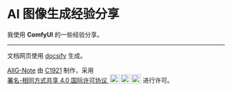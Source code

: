 # AI 图像生成经验分享

我使用 **ComfyUI** 的一些经验分享。

---

文档网页使用 [docsify](https://docsify.js.org/#/) 生成。

<p xmlns:cc="http://creativecommons.org/ns#" xmlns:dct="http://purl.org/dc/terms/"><a property="dct:title" rel="cc:attributionURL" href="https://aiig.c1921.space/">AIIG-Note</a> 由 <a rel="cc:attributionURL dct:creator" property="cc:attributionName" href="https://github.com/c1921">C1921</a> 制作，采用 <a href="http://creativecommons.org/licenses/by-sa/4.0/?ref=chooser-v1" target="_blank" rel="license noopener noreferrer" style="display:inline-block;">署名-相同方式共享 4.0 国际许可协议 <img style="height:22px!important;margin-left:3px;vertical-align:text-bottom;" src="https://mirrors.creativecommons.org/presskit/icons/cc.svg?ref=chooser-v1"><img style="height:22px!important;margin-left:3px;vertical-align:text-bottom;" src="https://mirrors.creativecommons.org/presskit/icons/by.svg?ref=chooser-v1"><img style="height:22px!important;margin-left:3px;vertical-align:text-bottom;" src="https://mirrors.creativecommons.org/presskit/icons/sa.svg?ref=chooser-v1"></a> 进行许可。</p>